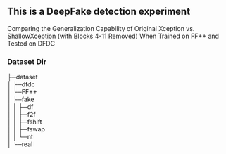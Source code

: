 ## This is a DeepFake detection experiment
Comparing the Generalization Capability of Original Xception vs. ShallowXception (with Blocks 4-11 Removed) When Trained on FF++ and Tested on DFDC

### Dataset Dir
├─dataset   
│  ├─dfdc  
│  └─FF++  
│      ├─fake  
│      │  ├─df  
│      │  ├─f2f  
│      │  ├─fshift  
│      │  ├─fswap  
│      │  └─nt  
│      └─real  
